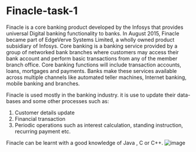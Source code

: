 # Finacle-task-1 
Finacle is a core banking product developed by the Infosys that provides universal Digital banking functionality to banks. In August 2015, Finacle became part of EdgeVerve Systems Limited, a wholly owned product subsidiary of Infosys. 
Core banking is a banking service provided by a group of networked bank branches where customers may access their bank account and perform basic transactions from any of the member branch office.
Core banking functions will include transaction accounts, loans, mortgages and payments. Banks make these services available across multiple channels like automated teller machines, Internet banking, mobile banking and branches.

Finacle is used mostly in the banking industry. it is use to update their data-bases and some other processes such as:
 1. Customer details update 
 2. Financial transaction
 3. Periodic operations such as interest calculation, standing instruction, recurring payment etc.

Finacle can be learnt with a good knowledge of Java , C or C++. 
![image](https://images.unsplash.com/photo-1503443207922-dff7d543fd0e?ixlib=rb-4.0.3&ixid=M3wxMjA3fDB8MHxzZWFyY2h8Mnx8bWVufGVufDB8fDB8fHww&w=1000&q=80)
